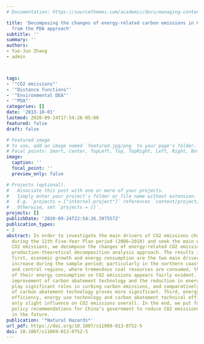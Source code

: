 ```yaml
---
# Documentation: https://sourcethemes.com/academic/docs/managing-content/

title: 'Decomposing the changes of energy-related carbon emissions in China: evidence
  from the PDA approach'
subtitle: ''
summary: ''
authors:
- Yue-Jun Zhang
- admin



tags:
- '"CO2 emissions"'
- '"Distance functions"'
- '"Environmental DEA"'
- '"PDA"'
categories: []
date: '2013-10-01'
lastmod: 2020-09-24T17:54:26-05:00
featured: false
draft: false

# Featured image
# To use, add an image named `featured.jpg/png` to your page's folder.
# Focal points: Smart, Center, TopLeft, Top, TopRight, Left, Right, BottomLeft, Bottom, BottomRight.
image:
  caption: ''
  focal_point: ''
  preview_only: false

# Projects (optional).
#   Associate this post with one or more of your projects.
#   Simply enter your project's folder or file name without extension.
#   E.g. `projects = ["internal-project"]` references `content/project/deep-learning/index.md`.
#   Otherwise, set `projects = []`.
projects: []
publishDate: '2020-09-24T22:54:26.397557Z'
publication_types:
- 2
abstract: In order to investigate the main drivers of CO2 emissions changes in China
  during the 11th Five-Year Plan period (2006–2010) and seek the main ways to reduce
  CO2 emissions, we decompose the changes of energy-related CO2 emissions using the
  production-theoretical decomposition analysis approach. The results indicate that,
  first, economic growth and energy consumption are the two main drivers of CO2 emissions
  increase during the sample period; particularly in the northern coastal, northwest
  and central regions, where tremendous coal resources are consumed, the driving effect
  of their energy consumption on CO2 emissions appears fairly evident. Second, the
  improvement of carbon abatement technology and the reduction in energy intensity
  play significant roles in curbing carbon emissions, and comparatively the effect
  of carbon abatement technology proves more significant. Third, energy use technical
  efficiency, energy use technology and carbon abatement technical efficiency have
  only slight influence on CO2 emissions overall. In the end, we put forward some
  policy recommendations for China’s government to reduce CO2 emissions intensity
  in the future.
publication: '*Natural Hazards*'
url_pdf: https://doi.org/10.1007/s11069-013-0752-5
doi: 10.1007/s11069-013-0752-5
---
```

